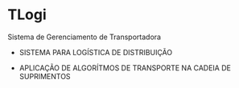 TLogi
=========

Sistema de Gerenciamento de Transportadora

- SISTEMA PARA LOGÍSTICA DE DISTRIBUIÇÃO 

- APLICAÇÃO DE ALGORÍTMOS DE TRANSPORTE NA CADEIA DE SUPRIMENTOS 